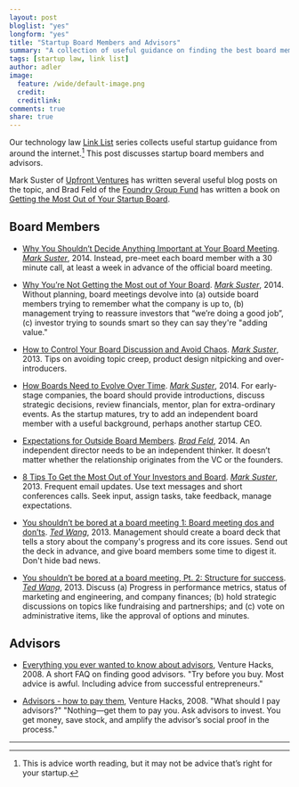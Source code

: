 ```yaml
---
layout: post
bloglist: "yes"
longform: "yes"
title: "Startup Board Members and Advisors"
summary: "A collection of useful guidance on finding the best board members and advisors for a startup."
tags: [startup law, link list]
author: adler
image:
  feature: /wide/default-image.png
  credit:
  creditlink:
comments: true
share: true
---
```


Our technology law [Link List](/tags/#link+list) series collects useful startup guidance from around the internet.[^1]  This post discusses startup board members and advisors.

Mark Suster of [Upfront Ventures](http://upfront.com/) has written several useful blog posts on the topic, and Brad Feld of the [Foundry Group Fund](http://foundrygroup.com/) has written a book on [Getting the Most Out of Your Startup Board](http://www.amazon.com/Startup-Boards-Getting-Board-Directors/dp/1118443667).  

[^1]: This is advice worth reading, but it may not be advice that’s right for your startup.


## Board Members


* [Why You Shouldn’t Decide Anything Important at Your Board Meeting](http://www.bothsidesofthetable.com/2014/03/19/why-you-shouldnt-decide-anything-important-at-your-board-meeting/). [*Mark Suster*](https://twitter.com/msuster), 2014. Instead, pre-meet each board member with a 30 minute call, at least a week in advance of the official board meeting. 

* [Why You’re Not Getting the Most out of Your Board](http://www.bothsidesofthetable.com/2013/12/09/why-youre-not-getting-the-most-out-of-your-board/). [*Mark Suster*](https://twitter.com/msuster), 2014. Without planning, board meetings devolve into (a) outside board members trying to remember what the company is up to,  (b) management trying to reassure investors that “we’re doing a good job”, (c) investor trying to sounds smart so they can say they're "adding value." 


* [How to Control Your Board Discussion and Avoid Chaos](http://www.bothsidesofthetable.com/2013/12/10/how-to-control-your-board-discussion-and-avoid-chaos/). [*Mark Suster*](https://twitter.com/msuster), 2013. Tips on avoiding topic creep, product design nitpicking and over-introducers. 

* [How Boards Need to Evolve Over Time](http://www.bothsidesofthetable.com/2014/01/06/how-boards-need-to-evolve-over-time/). [*Mark Suster*](https://twitter.com/msuster), 2014. For early-stage companies, the board should provide introductions, discuss strategic decisions, review financials, mentor, plan for extra-ordinary events. As the startup matures, try to add an independent board member with a useful background, perhaps another startup CEO. 

* [Expectations for Outside Board Members](http://www.feld.com/archives/2014/04/expectations-outside-board-members.html). [*Brad Feld*](https://twitter.com/bfeld), 2014. An independent director needs to be an independent thinker. It doesn’t matter whether the relationship originates from the VC or the founders. 

* [8 Tips To Get the Most Out of Your Investors and Board](http://www.bothsidesofthetable.com/2013/05/27/8-tips-to-get-the-most-out-of-your-investors-and-board/). [*Mark Suster*](https://twitter.com/msuster), 2013. Frequent email updates. Use text messages and short conferences calls. Seek input, assign tasks, take feedback, manage expectations. 

* [You shouldn’t be bored at a board meeting 1: Board meeting dos and don’ts](http://pando.com/2013/02/27/you-shouldnt-be-bored-at-a-board-meeting-pt-1-board-meeting-dos-and-donts/). [*Ted Wang*](https://twitter.com/twang), 2013. Management should create a board deck that tells a story about the company's progress and its core issues. Send out the deck in advance, and give board members some time to digest it. Don't hide bad news. 

* [You shouldn’t be bored at a board meeting, Pt. 2: Structure for success](http://pando.com/2013/03/01/you-shouldnt-be-bored-at-a-board-meeting-pt-2-structure-for-success/).  [*Ted Wang*](https://twitter.com/twang), 2013. Discuss (a) Progress in performance metrics, status of marketing and engineering, and company finances; (b) hold strategic discussions on topics like fundraising and partnerships; and (c) vote on administrative items, like the approval of options and minutes. 


## Advisors 

* [Everything you ever wanted to know about advisors](http://venturehacks.com/articles/advisors), Venture Hacks, 2008. A short FAQ on finding good advisors. "Try before you buy. Most advice is awful. Including advice from successful entrepreneurs." 

* [Advisors - how to pay them](http://venturehacks.com/articles/advisors-part-2), Venture Hacks, 2008. "What should I pay advisors?" "Nothing—get them to pay you. Ask advisors to invest. You get money, save stock, and amplify the advisor’s social proof in the process." 



- - - 

